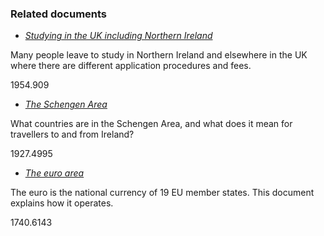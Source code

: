 ###  Related documents

  * [ _Studying in the UK including Northern Ireland_ ](/en/education/third-level-education/studying-abroad/studying-in-the-uk-including-northern-ireland/)

Many people leave to study in Northern Ireland and elsewhere in the UK where
there are different application procedures and fees.

1954.909

  * [ _The Schengen Area_ ](/en/government-in-ireland/european-government/european-union/schengen-area/)

What countries are in the Schengen Area, and what does it mean for travellers
to and from Ireland?

1927.4995

  * [ _The euro area_ ](/en/government-in-ireland/european-government/european-union/euro-area/)

The euro is the national currency of 19 EU member states. This document
explains how it operates.

1740.6143
